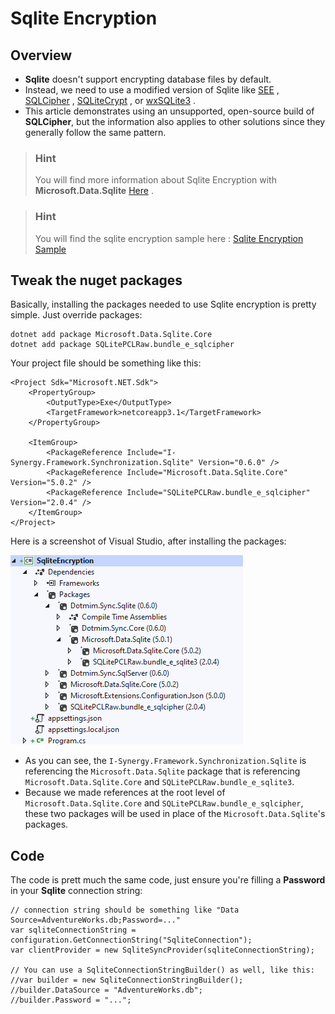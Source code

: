 Sqlite Encryption
=================

Overview
--------

-   **Sqlite** doesn\'t support encrypting database files by default.
-   Instead, we need to use a modified version of Sqlite like
    [SEE](https://www.hwaci.com/sw/sqlite/see.html) ,
    [SQLCipher](https://www.zetetic.net/sqlcipher/) ,
    [SQLiteCrypt](http://www.sqlite-crypt.com/) , or
    [wxSQLite3](https://utelle.github.io/wxsqlite3) .
-   This article demonstrates using an unsupported, open-source build of
    **SQLCipher**, but the information also applies to other solutions
    since they generally follow the same pattern.

> ### Hint
> You will find more information about Sqlite Encryption with
**Microsoft.Data.Sqlite**
[Here](https://docs.microsoft.com/en-us/dotnet/standard/data/sqlite/encryption?tabs=netcore-cli)
.

> ### Hint
> You will find the sqlite encryption sample here : [Sqlite Encryption
Sample](https://github.com/I-Synergy/I-Synergy.Framework/blob/master/Samples/SqliteEncryption)

Tweak the nuget packages
------------------------

Basically, installing the packages needed to use Sqlite encryption is
pretty simple. Just override packages:

``` {.sourceCode .bash}
dotnet add package Microsoft.Data.Sqlite.Core
dotnet add package SQLitePCLRaw.bundle_e_sqlcipher
```

Your project file should be something like this:

``` {.sourceCode .xml}
<Project Sdk="Microsoft.NET.Sdk">
    <PropertyGroup>
        <OutputType>Exe</OutputType>
        <TargetFramework>netcoreapp3.1</TargetFramework>
    </PropertyGroup>

    <ItemGroup>
        <PackageReference Include="I-Synergy.Framework.Synchronization.Sqlite" Version="0.6.0" />
        <PackageReference Include="Microsoft.Data.Sqlite.Core" Version="5.0.2" />
        <PackageReference Include="SQLitePCLRaw.bundle_e_sqlcipher" Version="2.0.4" />
    </ItemGroup>
</Project>
```

Here is a screenshot of Visual Studio, after installing the packages:

![image](assets/SqliteEncryption01.png)

-   As you can see, the `I-Synergy.Framework.Synchronization.Sqlite` is referencing the
    `Microsoft.Data.Sqlite` package that is referencing
    `Microsoft.Data.Sqlite.Core` and `SQLitePCLRaw.bundle_e_sqlite3`.
-   Because we made references at the root level of
    `Microsoft.Data.Sqlite.Core` and `SQLitePCLRaw.bundle_e_sqlcipher`,
    these two packages will be used in place of the
    `Microsoft.Data.Sqlite`\'s packages.

Code
----

The code is prett much the same code, just ensure you\'re filling a
**Password** in your **Sqlite** connection string:

``` {.sourceCode .csharp}
// connection string should be something like "Data Source=AdventureWorks.db;Password=..."
var sqliteConnectionString = configuration.GetConnectionString("SqliteConnection");
var clientProvider = new SqliteSyncProvider(sqliteConnectionString);

// You can use a SqliteConnectionStringBuilder() as well, like this:
//var builder = new SqliteConnectionStringBuilder();
//builder.DataSource = "AdventureWorks.db";
//builder.Password = "...";
```
